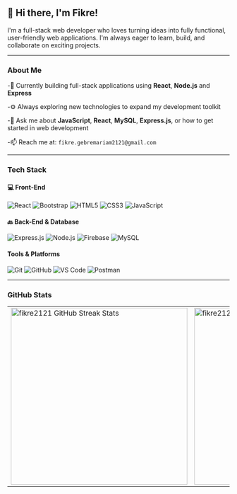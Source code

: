 ## 👋 Hi there, I'm Fikre!

I'm a full-stack web developer who loves turning ideas into fully functional, user-friendly web applications. I'm always eager to learn, build, and collaborate on exciting projects.

---

### About Me
-🔭 Currently building full-stack applications using **React**, **Node.js** and **Express**

-⚙️ Always exploring new technologies to expand my development toolkit

-💬 Ask me about **JavaScript**, **React**, **MySQL**, **Express.js**, or how to get started in web development

-📫 Reach me at: `fikre.gebremariam2121@gmail.com`

---

###  Tech Stack

#### 💻 Front-End
![React](https://img.shields.io/badge/React-20232A?style=for-the-badge&logo=react&logoColor=61DAFB)
![Bootstrap](https://img.shields.io/badge/Bootstrap-7952B3?style=for-the-badge&logo=bootstrap&logoColor=white)
![HTML5](https://img.shields.io/badge/HTML5-E34F26?style=for-the-badge&logo=html5&logoColor=white)
![CSS3](https://img.shields.io/badge/CSS3-1572B6?style=for-the-badge&logo=css3&logoColor=white)
![JavaScript](https://img.shields.io/badge/JavaScript-F7DF1E?style=for-the-badge&logo=javascript&logoColor=black)

#### 🔙 Back-End & Database

![Express.js](https://img.shields.io/badge/Express.js-404D59?style=for-the-badge&logo=express&logoColor=white)
![Node.js](https://img.shields.io/badge/Node.js-339933?style=for-the-badge&logo=node.js&logoColor=white)
![Firebase](https://img.shields.io/badge/Firebase-FFCA28?style=for-the-badge&logo=firebase&logoColor=black)
![MySQL](https://img.shields.io/badge/MySQL-00758F?style=for-the-badge&logo=mysql&logoColor=white)

####  Tools & Platforms
![Git](https://img.shields.io/badge/Git-F05032?style=for-the-badge&logo=git&logoColor=white)
![GitHub](https://img.shields.io/badge/GitHub-181717?style=for-the-badge&logo=github&logoColor=white)
![VS Code](https://img.shields.io/badge/VSCode-007ACC?style=for-the-badge&logo=visual-studio-code&logoColor=white)
![Postman](https://img.shields.io/badge/Postman-FF6C37?style=for-the-badge&logo=postman&logoColor=white)


---



###  GitHub Stats

<table align="center">
  <tr>
    <td>
      <img 
        src="https://github-readme-streak-stats.herokuapp.com/?user=fikre2121&theme=tokyonight" 
        alt="fikre2121 GitHub Streak Stats" 
        width="400"
      />
    </td>
    <td>
      <img 
        src="https://github-readme-stats.vercel.app/api?username=fikre2121&show_icons=true&theme=tokyonight" 
        alt="fikre2121 GitHub Stats" 
        width="400"
      />
    </td>
  </tr>
</table>






